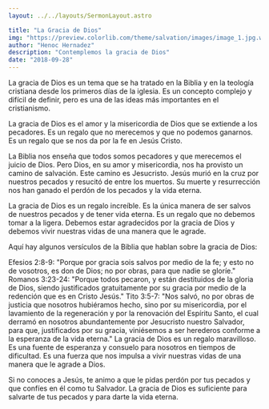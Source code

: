 ```yaml
---
layout: ../../layouts/SermonLayout.astro

title: "La Gracia de Dios"
img: "https://preview.colorlib.com/theme/salvation/images/image_1.jpg.webp"
author: "Henoc Hernadez"
description: "Contemplemos la gracia de Dios"
date: "2018-09-28"
---
```


La gracia de Dios es un tema que se ha tratado en la Biblia y en la teología cristiana desde los primeros días de la iglesia. Es un concepto complejo y difícil de definir, pero es una de las ideas más importantes en el cristianismo.

La gracia de Dios es el amor y la misericordia de Dios que se extiende a los pecadores. Es un regalo que no merecemos y que no podemos ganarnos. Es un regalo que se nos da por la fe en Jesús Cristo.

La Biblia nos enseña que todos somos pecadores y que merecemos el juicio de Dios. Pero Dios, en su amor y misericordia, nos ha provisto un camino de salvación. Este camino es Jesucristo. Jesús murió en la cruz por nuestros pecados y resucitó de entre los muertos. Su muerte y resurrección nos han ganado el perdón de los pecados y la vida eterna.

La gracia de Dios es un regalo increíble. Es la única manera de ser salvos de nuestros pecados y de tener vida eterna. Es un regalo que no debemos tomar a la ligera. Debemos estar agradecidos por la gracia de Dios y debemos vivir nuestras vidas de una manera que le agrade.

Aquí hay algunos versículos de la Biblia que hablan sobre la gracia de Dios:

Efesios 2:8-9: "Porque por gracia sois salvos por medio de la fe; y esto no de vosotros, es don de Dios; no por obras, para que nadie se gloríe."
Romanos 3:23-24: "Porque todos pecaron, y están destituidos de la gloria de Dios, siendo justificados gratuitamente por su gracia por medio de la redención que es en Cristo Jesús."
Tito 3:5-7: "Nos salvó, no por obras de justicia que nosotros hubiéramos hecho, sino por su misericordia, por el lavamiento de la regeneración y por la renovación del Espíritu Santo, el cual derramó en nosotros abundantemente por Jesucristo nuestro Salvador, para que, justificados por su gracia, viniésemos a ser herederos conforme a la esperanza de la vida eterna."
La gracia de Dios es un regalo maravilloso. Es una fuente de esperanza y consuelo para nosotros en tiempos de dificultad. Es una fuerza que nos impulsa a vivir nuestras vidas de una manera que le agrade a Dios.

Si no conoces a Jesús, te animo a que le pidas perdón por tus pecados y que confíes en él como tu Salvador. La gracia de Dios es suficiente para salvarte de tus pecados y para darte la vida eterna.
